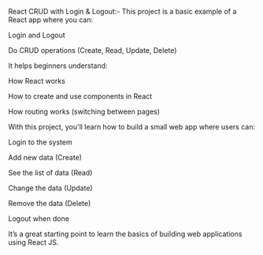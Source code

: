React CRUD with Login & Logout:-
This project is a basic example of a React app where you can:

Login and Logout

Do CRUD operations (Create, Read, Update, Delete)

It helps beginners understand:

How React works

How to create and use components in React

How routing works (switching between pages)

With this project, you'll learn how to build a small web app where users can:

Login to the system

Add new data (Create)

See the list of data (Read)

Change the data (Update)

Remove the data (Delete)

Logout when done

It’s a great starting point to learn the basics of building web applications using React JS.
